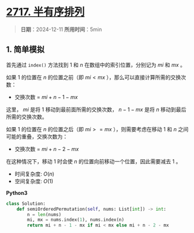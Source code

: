 # [2717. 半有序排列](https://leetcode.cn/problems/semi-ordered-permutation/description/)

> **日期**：2024-12-11
> **所用时间**：5min

## 1. 简单模拟

首先通过 `index()` 方法找到 $1$ 和 $n$ 在数组中的索引位置，分别记为 $mi$ 和 $mx$ 。

如果 $1$ 的位置在 $n$ 的位置之前（即 $mi < mx$ ），那么可以直接计算所需的交换次数：

- 交换次数 = $mi + n - 1 - mx$

这里， $mi$ 是将 $1$ 移动到最前面所需的交换次数， $n - 1 - mx$ 是将 $n$ 移动到最后所需的交换次数。

如果 $1$ 的位置在 $n$ 的位置之后（即 $mi >= mx$ ），则需要考虑在移动 $1$ 和 $n$ 之间可能的重叠，交换次数为：

- 交换次数 = $mi + n - 2 - mx$

在这种情况下，移动 $1$ 时会使 $n$ 的位置向前移动一个位置，因此需要减去 $1$ 。

- 时间复杂度: $O(n)$
- 空间复杂度: $O(1)$

**Python3**

```python
class Solution:
    def semiOrderedPermutation(self, nums: List[int]) -> int:
        n = len(nums)
        mi, mx = nums.index(1), nums.index(n)
        return mi + n - 1 - mx if mi < mx else mi + n - 2 - mx
```
